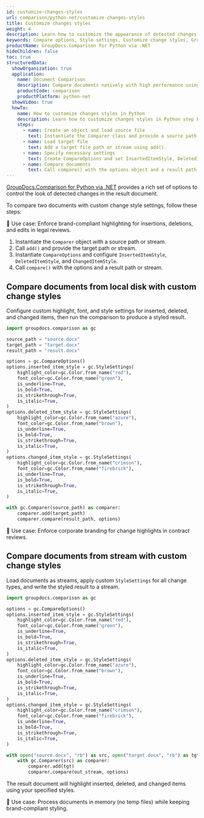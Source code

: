 ```yaml
---
id: customize-changes-styles
url: comparison/python-net/customize-changes-styles
title: Customize changes styles
weight: 4
description: Learn how to customize the appearance of detected changes using GroupDocs.Comparison for Python via .NET.
keywords: Compare options, Style settings, Customize change styles, GroupDocs.Comparison for Python via .NET
productName: GroupDocs.Comparison for Python via .NET
hideChildren: false
toc: true
structuredData:
  showOrganization: true
  application:
    name: Document Comparison
    description: Compare documents natively with high performance using Python and GroupDocs.Comparison for Python via .NET
    productCode: comparison
    productPlatform: python-net
  showVideo: true
  howTo:
    name: How to customize changes styles in Python
    description: Learn how to customize changes styles in Python step by step
    steps:
      - name: Create an object and load source file
        text: Instantiate the Comparer class and provide a source path or stream.
      - name: Load target file
        text: Add a target file path or stream using add().
      - name: Specify necessary settings
        text: Create CompareOptions and set InsertedItemStyle, DeletedItemStyle, and ChangedItemStyle.
      - name: Compare documents
        text: Call compare() with the options object and a result path or stream.
---
```


[GroupDocs.Comparison for Python via .NET](https://products.groupdocs.com/comparison/python-net) provides a rich set of options to control the look of detected changes in the result document.

To compare two documents with custom change style settings, follow these steps:

🔹 Use case: Enforce brand-compliant highlighting for insertions, deletions, and edits in legal reviews.

1. Instantiate the `Comparer` object with a source path or stream.
2. Call `add()` and provide the target path or stream.
3. Instantiate `CompareOptions` and configure `InsertedItemStyle`, `DeletedItemStyle`, and `ChangedItemStyle`.
4. Call `compare()` with the options and a result path or stream.

## Compare documents from local disk with custom change styles

Configure custom highlight, font, and style settings for inserted, deleted, and changed items, then run the comparison to produce a styled result.

```python
import groupdocs.comparison as gc

source_path = "source.docx"
target_path = "target.docx"
result_path = "result.docx"

options = gc.CompareOptions()
options.inserted_item_style = gc.StyleSettings(
    highlight_color=gc.Color.from_name("red"),
    font_color=gc.Color.from_name("green"),
    is_underline=True,
    is_bold=True,
    is_strikethrough=True,
    is_italic=True,
)
options.deleted_item_style = gc.StyleSettings(
    highlight_color=gc.Color.from_name("azure"),
    font_color=gc.Color.from_name("brown"),
    is_underline=True,
    is_bold=True,
    is_strikethrough=True,
    is_italic=True,
)
options.changed_item_style = gc.StyleSettings(
    highlight_color=gc.Color.from_name("crimson"),
    font_color=gc.Color.from_name("firebrick"),
    is_underline=True,
    is_bold=True,
    is_strikethrough=True,
    is_italic=True,
)

with gc.Comparer(source_path) as comparer:
    comparer.add(target_path)
    comparer.compare(result_path, options)
```

🔹 Use case: Enforce corporate branding for change highlights in contract reviews.

## Compare documents from stream with custom change styles

Load documents as streams, apply custom `StyleSettings` for all change types, and write the styled result to a stream.

```python
import groupdocs.comparison as gc

options = gc.CompareOptions()
options.inserted_item_style = gc.StyleSettings(
    highlight_color=gc.Color.from_name("red"),
    font_color=gc.Color.from_name("green"),
    is_underline=True,
    is_bold=True,
    is_strikethrough=True,
    is_italic=True,
)
options.deleted_item_style = gc.StyleSettings(
    highlight_color=gc.Color.from_name("azure"),
    font_color=gc.Color.from_name("brown"),
    is_underline=True,
    is_bold=True,
    is_strikethrough=True,
    is_italic=True,
)
options.changed_item_style = gc.StyleSettings(
    highlight_color=gc.Color.from_name("crimson"),
    font_color=gc.Color.from_name("firebrick"),
    is_underline=True,
    is_bold=True,
    is_strikethrough=True,
    is_italic=True,
)

with open("source.docx", "rb") as src, open("target.docx", "rb") as tgt, open("result.docx", "wb") as out_stream:
    with gc.Comparer(src) as comparer:
        comparer.add(tgt)
        comparer.compare(out_stream, options)
```

The result document will highlight inserted, deleted, and changed items using your specified styles.

🔹 Use case: Process documents in memory (no temp files) while keeping brand-compliant styling.


